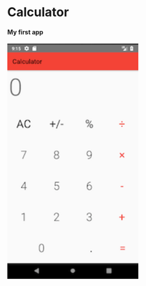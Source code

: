 # Calculator
#### My first app


<img src="https://github.com/druv5319/Calculator/blob/master/mainView.png" width="300">
